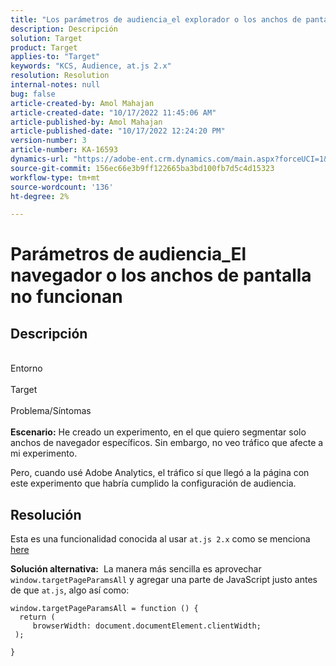 ```yaml
---
title: "Los parámetros de audiencia_el explorador o los anchos de pantalla no funcionan"
description: Descripción
solution: Target
product: Target
applies-to: "Target"
keywords: "KCS, Audience, at.js 2.x"
resolution: Resolution
internal-notes: null
bug: false
article-created-by: Amol Mahajan
article-created-date: "10/17/2022 11:45:06 AM"
article-published-by: Amol Mahajan
article-published-date: "10/17/2022 12:24:20 PM"
version-number: 3
article-number: KA-16593
dynamics-url: "https://adobe-ent.crm.dynamics.com/main.aspx?forceUCI=1&pagetype=entityrecord&etn=knowledgearticle&id=3df04921-114e-ed11-bba2-002248086cae"
source-git-commit: 156ec66e3b9ff122665ba3bd100fb7d5c4d15323
workflow-type: tm+mt
source-wordcount: '136'
ht-degree: 2%

---
```


# Parámetros de audiencia_El navegador o los anchos de pantalla no funcionan

## Descripción

<br>Entorno<br><br>
Target
<br><br>Problema/Síntomas<br><br>
<b>Escenario:</b> He creado un experimento, en el que quiero segmentar solo anchos de navegador específicos. Sin embargo, no veo tráfico que afecte a mi experimento.

Pero, cuando usé Adobe Analytics, el tráfico sí que llegó a la página con este experimento que habría cumplido la configuración de audiencia.


## Resolución


Esta es una funcionalidad conocida al usar `at.js 2.x` como se menciona [here](https://experienceleague.adobe.com/docs/target/using/implement-target/client-side/at-js-implementation/upgrading-from-atjs-1x-to-atjs-20.html?lang=en#:~:text=displayed%20and%20applied.-,que%20at.js%201.x%20parameters%20for%20creating%20audiences%20are%20not%20supported%20in%20at.js%202.x%3F,-%20following%20at)

<b>Solución alternativa:</b> 
La manera más sencilla es aprovechar `window.targetPageParamsAll` y agregar una parte de JavaScript justo antes de que `at.js`, algo así como:




```
window.targetPageParamsAll = function () {
  return (
     browserWidth: document.documentElement.clientWidth;
 );
```


`}`


